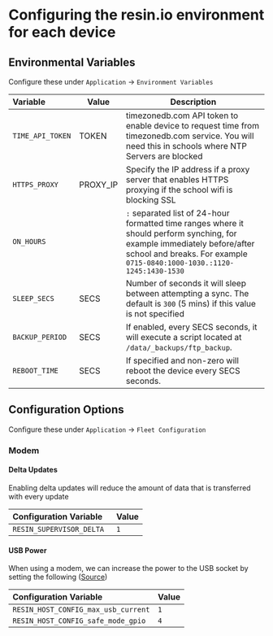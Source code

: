 # Configuring the resin.io environment for each device

## Environmental Variables

Configure these under `Application` -> `Environment Variables`

| Variable | Value | Description | 
|:--- | --- | --- |
| `TIME_API_TOKEN ` | TOKEN | timezonedb.com API token to enable device to request time from timezonedb.com service. You will need this in schools where NTP Servers are blocked|
| `HTTPS_PROXY ` | PROXY_IP | Specify the IP address if a proxy server that enables HTTPS proxying if the school wifi is blocking SSL |
| `ON_HOURS ` | | `:` separated list of 24-hour formatted time ranges where it should perform synching, for example immediately before/after school and breaks. For example `0715-0840:1000-1030.:1120-1245:1430-1530`|
| `SLEEP_SECS ` | SECS | Number of seconds it will sleep between attempting a sync. The default is `300` (5 mins) if this value is not specified |
| `BACKUP_PERIOD` | SECS | If enabled, every SECS seconds, it will execute a script located at `/data/_backups/ftp_backup`. |
| `REBOOT_TIME ` | SECS | If specified and non-zero will reboot the device every SECS seconds. |


## Configuration Options
Configure these under `Application` -> `Fleet Configuration`

### Modem
#### Delta Updates
Enabling delta updates will reduce the amount of data that is transferred with every update

| Configuration Variable | Value |
|:--- | --- |
| `RESIN_SUPERVISOR_DELTA ` | `1`

#### USB Power
When using a modem, we can increase the power to the USB socket by setting the following ([Source](https://docs.resin.io/hardware/i2c-and-spi/#increase-usb-xcurrent-throughput-))

| Configuration Variable | Value |
|:--- | --- |
| `RESIN_HOST_CONFIG_max_usb_current` | `1`
| `RESIN_HOST_CONFIG_safe_mode_gpio ` | `4`
